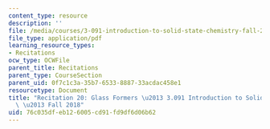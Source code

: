 ```yaml
---
content_type: resource
description: ''
file: /media/courses/3-091-introduction-to-solid-state-chemistry-fall-2018/76c035dfeb126005cd91fd9df6d06b62_MIT3_091F18_REC20.pdf
file_type: application/pdf
learning_resource_types:
- Recitations
ocw_type: OCWFile
parent_title: Recitations
parent_type: CourseSection
parent_uid: 0f7c1c3a-35b7-6533-8887-33acdac458e1
resourcetype: Document
title: "Recitation 20: Glass Formers \u2013 3.091 Introduction to Solid-State Chemistry\
  \ \u2013 Fall 2018"
uid: 76c035df-eb12-6005-cd91-fd9df6d06b62
---
```

